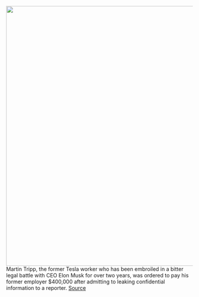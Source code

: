 <img src='https://cdn.vox-cdn.com/thumbor/QPcHH7TGCn2Bx9MrVu_B8EXQ-aw=/0x0:2040x1360/1200x800/filters:focal(857x517:1183x843)/cdn.vox-cdn.com/uploads/chorus_image/image/68054222/acastro_180524_1777_tesla_0002.0.jpg' width='700px' /><br/>
Martin Tripp, the former Tesla worker who has been embroiled in a bitter legal battle with CEO Elon Musk for over two years, was ordered to pay his former employer $400,000 after admitting to leaking confidential information to a reporter.
<a href='https://www.theverge.com/2020/12/1/21755428/tesla-martin-tripp-settlement-whistleblower-hacing-amount'> Source <a/>